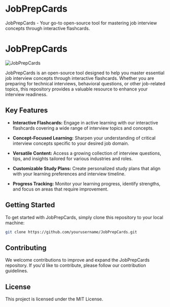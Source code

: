 # JobPrepCards
JobPrepCards - Your go-to open-source tool for mastering job interview concepts through interactive flashcards.

# JobPrepCards

![JobPrepCards](url/to/your/logo.png)

JobPrepCards is an open-source tool designed to help you master essential job interview concepts through interactive flashcards. Whether you are preparing for technical interviews, behavioral questions, or other job-related topics, this repository provides a valuable resource to enhance your interview readiness.

## Key Features

- **Interactive Flashcards:** Engage in active learning with our interactive flashcards covering a wide range of interview topics and concepts.

- **Concept-Focused Learning:** Sharpen your understanding of critical interview concepts specific to your desired job domain.

- **Versatile Content:** Access a growing collection of interview questions, tips, and insights tailored for various industries and roles.

- **Customizable Study Plans:** Create personalized study plans that align with your learning preferences and interview timeline.

- **Progress Tracking:** Monitor your learning progress, identify strengths, and focus on areas that require improvement.

## Getting Started

To get started with JobPrepCards, simply clone this repository to your local machine:

```bash
git clone https://github.com/yourusername/JobPrepCards.git
```

## Contributing

We welcome contributions to improve and expand the JobPrepCards repository. If you'd like to contribute, please follow our contribution guidelines.

## License

This project is licensed under the MIT License.